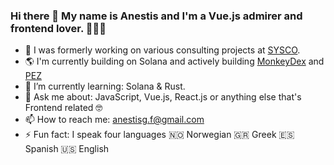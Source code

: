 ### Hi there 👋 My name is Anestis and I'm a Vue.js admirer and frontend lover. 🕵🏼‍♂️

- 🔭 I was formerly working on various consulting projects at [SYSCO](https://sysco.no/).
- 🌎 I'm currently building on Solana and actively building [MonkeyDex](https://monkeydex.exchange/) and [PEZ](https://pez.fun/)
-  🌱 I’m currently learning: Solana & Rust.
- 💬  Ask me about: JavaScript, Vue.js, React.js or anything else that's Frontend related 🤓
- 📫  How to reach me: anestisg.f@gmail.com
- ⚡ Fun fact: I speak four languages 🇳🇴 Norwegian  🇬🇷 Greek  🇪🇸 Spanish  🇺🇸 English
